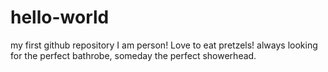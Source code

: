 # hello-world
my first github repository
I am person! Love to eat pretzels! always looking for the perfect bathrobe, someday the perfect showerhead.
